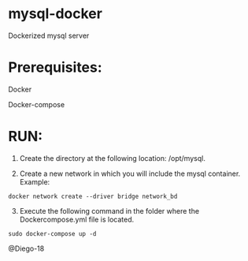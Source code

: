 # mysql-docker
Dockerized mysql server


# Prerequisites:

  Docker
  
  Docker-compose

# RUN:
  
  1. Create the directory at the following location: /opt/mysql.
  
  2. Create a new network in which you will include the mysql container. Example:
      
    docker network create --driver bridge network_bd
  
  3. Execute the following command in the folder where the Dockercompose.yml file is located. 
    
    sudo docker-compose up -d  
    
    
@Diego-18

